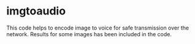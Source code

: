 # imgtoaudio
This code helps to encode image to voice for  safe transmission over the network.
Results for some images has been included in the code.
